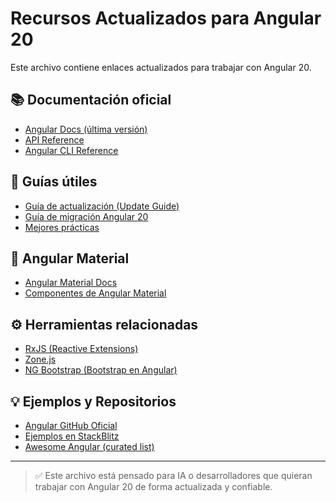 # Recursos Actualizados para Angular 20

Este archivo contiene enlaces actualizados para trabajar con Angular 20.

## 📚 Documentación oficial

- [Angular Docs (última versión)](https://angular.io/docs)
- [API Reference](https://angular.io/api)
- [Angular CLI Reference](https://angular.io/cli)

## 🚀 Guías útiles

- [Guía de actualización (Update Guide)](https://update.angular.io/)
- [Guía de migración Angular 20](https://angular.io/guide/releases#version-20)
- [Mejores prácticas](https://angular.io/guide/styleguide)

## 🎨 Angular Material

- [Angular Material Docs](https://material.angular.io/)
- [Componentes de Angular Material](https://material.angular.io/components/categories)

## ⚙️ Herramientas relacionadas

- [RxJS (Reactive Extensions)](https://rxjs.dev/)
- [Zone.js](https://github.com/angular/zone.js)
- [NG Bootstrap (Bootstrap en Angular)](https://ng-bootstrap.github.io/)

## 💡 Ejemplos y Repositorios

- [Angular GitHub Oficial](https://github.com/angular/angular)
- [Ejemplos en StackBlitz](https://stackblitz.com/@angular)
- [Awesome Angular (curated list)](https://github.com/gdi2290/awesome-angular)

---

> ✅ Este archivo está pensado para IA o desarrolladores que quieran trabajar con Angular 20 de forma actualizada y confiable.
